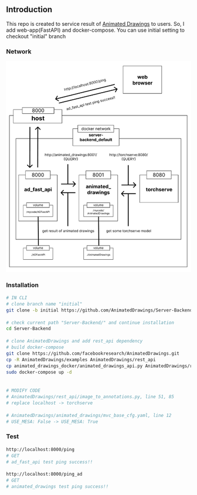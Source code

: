 ## Introduction
This repo is created to service result of [Animated Drawings](https://github.com/facebookresearch/AnimatedDrawings) to users. So, I add web-app(FastAPI) and docker-compose. You can use initial setting to checkout "initial" branch

### Network
![dockernetwork](/dockernetworkimg.png)


### Installation
``` bash
# IN CLI
# clone branch name "initial"
git clone -b initial https://github.com/AnimatedDrawings/Server-Backend.git

# check current path "Server-Backend/" and continue installation
cd Server-Backend

# clone AnimatedDrawings and add rest_api dependency
# build docker-compose
git clone https://github.com/facebookresearch/AnimatedDrawings.git
cp -R AnimatedDrawings/examples AnimatedDrawings/rest_api
cp animated_drawings_docker/animated_drawings_api.py AnimatedDrawings/rest_api
sudo docker-compose up -d


# MODIFY CODE
# AnimatedDrawings/rest_api/image_to_annotations.py, line 51, 85
# replace localhost -> torchserve

# AnimatedDrawings/animated_drawings/mvc_base_cfg.yaml, line 12
# USE_MESA: False -> USE_MESA: True
```


### Test
``` bash
http://localhost:8000/ping
# GET
# ad_fast_api test ping success!!

http://localhost:8000/ping_ad
# GET
# animated_drawings test ping success!!
```
